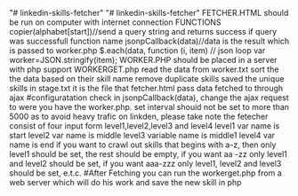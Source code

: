 "# linkedin-skills-fetcher" 
"# linkedin-skills-fetcher" 
FETCHER.HTML
should be run on computer with internet connection
FUNCTIONS
copier(alphabet[start])//send a query string and returns success if query was successfull
function name jsonpCallback(data)//data is the result which is passed to worker.php
 $.each(data, function (i, item) // json loop
var worker=JSON.stringify(item);
WORKER.PHP
should be placed in a server with php support
WORKERGET.php
read the data from worker.txt
sort the the data based on their skill name
remove duplicate skills
saved the unique skills in stage.txt
it is the file that fetcher.html pass data fetched to through ajax
#configuratation
 check in jsonpCallback(data),  change the ajax request to were you have the worker.php.
set interval shouid not be set to more than 5000 as to avoid heavy trafic on linkden, please take note
the fetecher consist of four input form level1,level2,level3 and level4
level1 var name is start
level2 var name is middle
level3 variable name is middle1
level4 var name is end
if you want to crawl out skills that begins with a-z, then only level1 should be set, the rest should be empty,
if you want aa -zz only level1 and level2 should be set, if you want aaa-zzz only level1, level2 and level3 should be set, e.t.c.
#After Fetching 
you can run the workerget.php from a web server
which will do his work and save the new skill in php
